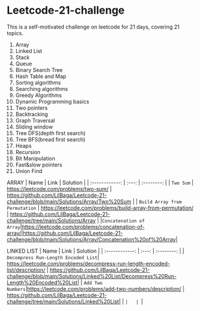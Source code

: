 # Leetcode-21-challenge
This is a self-motivated challenge on leetcode for 21 days, covering 21 topics.
1) Array
2) Linked List
3) Stack
4) Queue
5) Binary Search Tree
6) Hash Table and Map
7) Sorting algorithms
8) Searching algorithms
9) Greedy Algorithms
10) Dynamic Programming basics
11) Two pointers 
12) Backtracking 
13) Graph Traversal
14) Sliding window
15) Tree DFS(depth first search)
16) Tree BFS(bread first search)
17) Heaps
18) Recursion
19) Bit Manipulation
20) Fast&slow pointers
21) Union Find

ARRAY
| Name     | Link      | Solution  |
| :------------: |   :---:       | :--------: |
| `Two Sum`        | https://leetcode.com/problems/two-sum/         | https://github.com/LilBaga/Leetcode-21-challenge/blob/main/Solutions/Array/Two%20Sum   |
| `Build Array from Permutation`         | https://leetcode.com/problems/build-array-from-permutation/        | https://github.com/LilBaga/Leetcode-21-challenge/tree/main/Solutions/Array  |
|`Concatenation of Array`|https://leetcode.com/problems/concatenation-of-array/|https://github.com/LilBaga/Leetcode-21-challenge/blob/main/Solutions/Array/Concatenation%20of%20Array|

LINKED LIST
| Name     | Link      | Solution  |
| :------------: |   :---:       | :--------: |
| `Decompress Run-Length Encoded List`| https://leetcode.com/problems/decompress-run-length-encoded-list/description/ | https://github.com/LilBaga/Leetcode-21-challenge/blob/main/Solutions/Linked%20List/Decompress%20Run-Length%20Encoded%20List|
| `Add Two Numbers`|https://leetcode.com/problems/add-two-numbers/description/ | https://github.com/LilBaga/Leetcode-21-challenge/tree/main/Solutions/Linked%20List|
| ``|   | ``|

